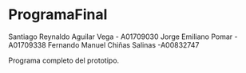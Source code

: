 # ProgramaFinal

Santiago Reynaldo Aguilar Vega - A01709030 
Jorge Emiliano Pomar - A01709338
Fernando Manuel Chiñas Salinas -A00832747

Programa completo del prototipo.
